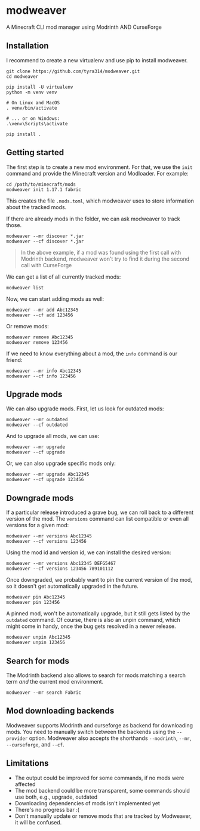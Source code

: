 # modweaver
A Minecraft CLI mod manager using Modrinth AND CurseForge

## Installation

I recommend to create a new virtualenv and use pip to install modweaver.

```
git clone https://github.com/tyra314/modweaver.git
cd modweaver

pip install -U virtualenv
python -m venv venv

# On Linux and MacOS
. venv/bin/activate

# ... or on Windows:
.\venv\Scripts\activate

pip install .
```

## Getting started

The first step is to create a new mod environment. For that, we use the `init` command
and provide the Minecraft version and Modloader. For example:

```
cd /path/to/minecraft/mods
modweaver init 1.17.1 fabric
```

This creates the file `.mods.toml`, which modweaver uses to store information about the tracked mods.

If there are already mods in the folder, we can ask modweaver to track those.

```
modweaver --mr discover *.jar
modweaver --cf discover *.jar
```

> In the above example, if a mod was found using the first call with Modrinth backend, modweaver won't try to find it during the second call with CurseForge

We can get a list of all currently tracked mods:

```
modweaver list
```

Now, we can start adding mods as well:

```
modweaver --mr add Abc12345
modweaver --cf add 123456
```

Or remove mods:

```
modweaver remove Abc12345
modweaver remove 123456
```

If we need to know everything about a mod, the `info` command is our friend:

```
modweaver --mr info Abc12345
modweaver --cf info 123456
```

## Upgrade mods

We can also upgrade mods. First, let us look for outdated mods:

```
modweaver --mr outdated
modweaver --cf outdated
```

And to upgrade all mods, we can use:

```
modweaver --mr upgrade
modweaver --cf upgrade
```

Or, we can also upgrade specific mods only:

```
modweaver --mr upgrade Abc12345
modweaver --cf upgrade 123456
```

## Downgrade mods

If a particular release introduced a grave bug, we can roll back to a different version of the mod.
The `versions` command can list compatible or even all versions for a given mod:

```
modweaver --mr versions Abc12345
modweaver --cf versions 123456
```

Using the mod id and version id, we can install the desired version:

```
modweaver --mr versions Abc12345 DEFG5467
modweaver --cf versions 123456 789101112
```

Once downgraded, we probably want to pin the current version of the mod, so it doesn't get automatically upgraded in the future.

```
modweaver pin Abc12345
modweaver pin 123456
```

A pinned mod, won't be automatically upgrade, but it still gets listed by the `outdated` command.
Of course, there is also an unpin command, which might come in handy, once the bug gets resolved in a newer release.

```
modweaver unpin Abc12345
modweaver unpin 123456
```

## Search for mods

The Modrinth backend also allows to search for mods matching a search term *and* the current mod environment.

```
modweaver --mr search Fabric
```

## Mod downloading backends

Modweaver supports Modrinth and curseforge as backend for downloading mods.
You need to manually switch between the backends using the `--provider` option.
Modweaver also accepts the shorthands `--modrinth`, `--mr`, `--curseforge`, and `--cf`.

## Limitations

- The output could be improved for some commands, if no mods were affected
- The mod backend could be more transparent, some commands should use both, e.g., upgrade, outdated
- Downloading dependencies of mods isn't implemented yet
- There's no progress bar :(
- Don't manually update or remove mods that are tracked by Modweaver, it will be confused.
